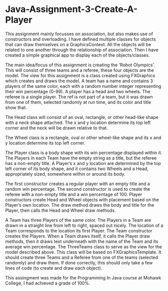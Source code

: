 # Java-Assignment-3-Create-A-Player

This assignment mainly focusses on association, but also makes use of constructors and overloading. I have defined multiple classes for objects that can draw themselves on a GraphicsContext. All the objects will be related to one another through the relationship of association. Then I have created a simple
graphical app to display each of the objects/classes.

The main idea/focus of this assignment is creating the 'Robot Olympics'. This will consist of three teams and a referee, these four objects are the model. The view for this assignment is a class created using FXGraphics which creates and draws the model. A team has a name and contains 3 players of the same color, each with a random number integer representing their win percentage (0-99). A player has a head and two wheels. The referee is a single player. The ref is not part of a team, but it was drawn from one of them, selected randomly at run time, and its color and title show that.

The Head class will consist of an oval, rectangle, or other head-like shape with a neck shape attached. The x and y location determine its top left corner and the neck will be drawn relative to that. 

The Wheel class is a rectangle, oval or other wheel-like shape and its x and y location determine its top left corner. 

The Player class is a body shape with its win percentage displayed within it. The Players in each Team have the empty string as a title, but the referee has a non-empty title. A Player’s x and y location are determined by the top left corner of its body shape, and it contains two Wheels and a Head, appropriately sized, somewhere within or around
its body.

The first constructor creates a regular player with an empty title and a random win percentage. The second constructor is used to create the referee with a non-empty title and a win percentage of 100. Player constructors create Head and Wheel objects with placement based on the Player’s own location. The draw method draws the body and title for the Player, then calls the Head and Wheel draw methods.

A Team has three Players of the same color. The Players in a Team are drawn in a straight line from left to right, spaced out nicely. The location of a Team corresponds to the location its first Player. The Team constructor creates the Players. When a Team draws itself, it calls the Player draw methods, then it draws text underneath with the name of the Team and its average win percentage. The ThreeTeams class to serve as the view for the model described above. This class will be based on FXGraphicsTemplate. It should create three Teams and a Referee from one of the teams (selected randomly) and draw them. If done correctly, this should only take a few lines of code (to create and draw each object).

This assingment was made for the Programming In Java course at Mohawk College, I had achieved a grade of 100%.

